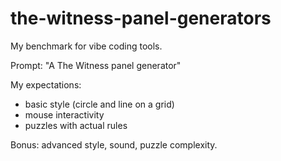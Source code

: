 # the-witness-panel-generators
My benchmark for vibe coding tools.

Prompt: "A The Witness panel generator"

My expectations:
- basic style (circle and line on a grid)
- mouse interactivity
- puzzles with actual rules

Bonus: advanced style, sound, puzzle complexity.
